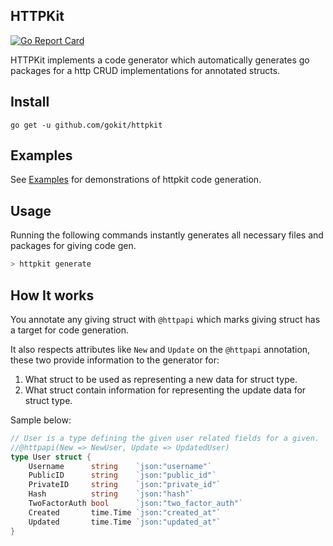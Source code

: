 HTTPKit
--------
[![Go Report Card](https://goreportcard.com/badge/github.com/gokit/httpkit)](https://goreportcard.com/report/github.com/gokit/httpkit)

HTTPKit implements a code generator which automatically generates go packages for a http CRUD implementations for annotated structs.

## Install

```
go get -u github.com/gokit/httpkit
```

## Examples

See [Examples](./examples) for demonstrations of httpkit code generation.

## Usage

Running the following commands instantly generates all necessary files and packages for giving code gen.

```go
> httpkit generate
```

## How It works

You annotate any giving struct with `@httpapi` which marks giving struct has a target for code generation. 

It also respects attributes like `New` and `Update` on the `@httpapi` annotation, these two provide information to the generator for:

1. What struct to be used as representing a new data for struct type.
2. What struct contain information for representing the update data for struct type.

Sample below:

```go
// User is a type defining the given user related fields for a given.
//@httpapi(New => NewUser, Update => UpdatedUser)
type User struct {
	Username      string    `json:"username"`
	PublicID      string    `json:"public_id"`
	PrivateID     string    `json:"private_id"`
	Hash          string    `json:"hash"`
	TwoFactorAuth bool      `json:"two_factor_auth"`
	Created       time.Time `json:"created_at"`
	Updated       time.Time `json:"updated_at"`
}
```
